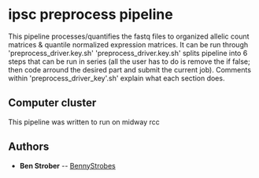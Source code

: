 # ipsc preprocess pipeline

This pipeline processes/quantifies the fastq files to organized allelic count matrices & quantile normalized expression matrices. It can be run through 'preprocess_driver.key.sh'
'preprocess_driver.key.sh' splits pipeline into 6 steps that can be run in series (all the user has to do is remove the if false; then code arround the desired part and submit the current job). Comments within 'preprocess_driver_key'.sh' explain what each section does.


## Computer cluster

This pipeline was written to run on midway rcc

## Authors

* **Ben Strober** -- [BennyStrobes](https://github.com/BennyStrobes)
